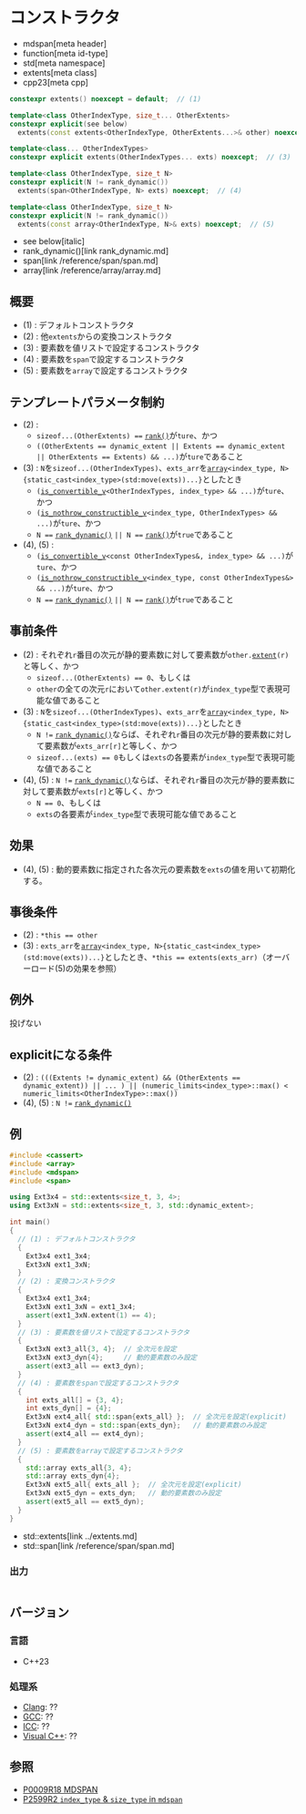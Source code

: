 # コンストラクタ
* mdspan[meta header]
* function[meta id-type]
* std[meta namespace]
* extents[meta class]
* cpp23[meta cpp]

```cpp
constexpr extents() noexcept = default;  // (1)

template<class OtherIndexType, size_t... OtherExtents>
constexpr explicit(see below)
  extents(const extents<OtherIndexType, OtherExtents...>& other) noexcept;  // (2)

template<class... OtherIndexTypes>
constexpr explicit extents(OtherIndexTypes... exts) noexcept;  // (3)

template<class OtherIndexType, size_t N>
constexpr explicit(N != rank_dynamic())
  extents(span<OtherIndexType, N> exts) noexcept;  // (4)

template<class OtherIndexType, size_t N>
constexpr explicit(N != rank_dynamic())
  extents(const array<OtherIndexType, N>& exts) noexcept;  // (5)
```
* see below[italic]
* rank_dynamic()[link rank_dynamic.md]
* span[link /reference/span/span.md]
* array[link /reference/array/array.md]

## 概要
- (1) : デフォルトコンストラクタ
- (2) : 他`extents`からの変換コンストラクタ
- (3) : 要素数を値リストで設定するコンストラクタ
- (4) : 要素数を`span`で設定するコンストラクタ
- (5) : 要素数を`array`で設定するコンストラクタ


## テンプレートパラメータ制約
- (2) :
    - `sizeof...(OtherExtents) ==` [`rank()`](rank.md)が`ture`、かつ
    - `((OtherExtents == dynamic_extent || Extents == dynamic_extent || OtherExtents == Extents) && ...)`が`ture`であること
- (3) : `N`を`sizeof...(OtherIndexTypes)`、`exts_arr`を[`array`](/reference/array/array.md)`<index_type, N>{static_cast<index_type>(std:move(exts))...}`としたとき
    - `(`[`is_convertible_v`](/reference/type_traits/is_convertible.md)`<OtherIndexTypes, index_type> && ...)`が`ture`、かつ
    - `(`[`is_nothrow_constructible_v`](/reference/type_traits/is_nothrow_convertible.md)`<index_type, OtherIndexTypes> && ...)`が`ture`、かつ
    - `N ==` [`rank_dynamic()`](rank_dynamic.md) `|| N ==` [`rank()`](rank.md)が`true`であること
- (4), (5) :
    - `(`[`is_convertible_v`](/reference/type_traits/is_convertible.md)`<const OtherIndexTypes&, index_type> && ...)`が`ture`、かつ
    - `(`[`is_nothrow_constructible_v`](/reference/type_traits/is_nothrow_convertible.md)`<index_type, const OtherIndexTypes&> && ...)`が`ture`、かつ
    - `N ==` [`rank_dynamic()`](rank_dynamic.md) `|| N ==` [`rank()`](rank.md)が`true`であること


## 事前条件
- (2) : それぞれ`r`番目の次元が静的要素数に対して要素数が`other.`[`extent`](extent.md)`(r)`と等しく、かつ
    - `sizeof...(OtherExtents) == 0`、もしくは
    - `other`の全ての次元`r`において`other.extent(r)`が`index_type`型で表現可能な値であること
- (3) : `N`を`sizeof...(OtherIndexTypes)`、`exts_arr`を[`array`](/reference/array/array.md)`<index_type, N>{static_cast<index_type>(std:move(exts))...}`としたとき
    - `N !=` [`rank_dynamic()`](rank_dynamic.md)ならば、それぞれ`r`番目の次元が静的要素数に対して要素数が`exts_arr[r]`と等しく、かつ
    - `sizeof...(exts) == 0`もしくは`exts`の各要素が`index_type`型で表現可能な値であること
- (4), (5) : `N !=` [`rank_dynamic()`](rank_dynamic.md)ならば、それぞれ`r`番目の次元が静的要素数に対して要素数が`exts[r]`と等しく、かつ
    - `N == 0`、もしくは
    - `exts`の各要素が`index_type`型で表現可能な値であること


## 効果
- (4), (5) : 動的要素数に指定された各次元の要素数を`exts`の値を用いて初期化する。


## 事後条件
- (2) : `*this == other`
- (3) : `exts_arr`を[`array`](/reference/array/array.md)`<index_type, N>{static_cast<index_type>(std:move(exts))...}`としたとき、`*this == extents(exts_arr)`（オーバーロード(5)の効果を参照）


## 例外
投げない


## explicitになる条件
- (2) : `(((Extents != dynamic_extent) && (OtherExtents == dynamic_extent)) || ... ) || (numeric_limits<index_type>::max() < numeric_limits<OtherIndexType>::max())`
- (4), (5) : `N !=` [`rank_dynamic()`](rank_dynamic.md)


## 例
```cpp example
#include <cassert>
#include <array>
#include <mdspan>
#include <span>

using Ext3x4 = std::extents<size_t, 3, 4>;
using Ext3xN = std::extents<size_t, 3, std::dynamic_extent>;

int main()
{
  // (1) : デフォルトコンストラクタ
  {
    Ext3x4 ext1_3x4;
    Ext3xN ext1_3xN;
  }
  // (2) : 変換コンストラクタ
  {
    Ext3x4 ext1_3x4;
    Ext3xN ext1_3xN = ext1_3x4;
    assert(ext1_3xN.extent(1) == 4);
  }
  // (3) : 要素数を値リストで設定するコンストラクタ
  {
    Ext3xN ext3_all{3, 4};  // 全次元を設定
    Ext3xN ext3_dyn{4};     // 動的要素数のみ設定
    assert(ext3_all == ext3_dyn);
  }
  // (4) : 要素数をspanで設定するコンストラクタ
  {
    int exts_all[] = {3, 4};
    int exts_dyn[] = {4};
    Ext3xN ext4_all{ std::span{exts_all} };  // 全次元を設定(explicit)
    Ext3xN ext4_dyn = std::span{exts_dyn};   // 動的要素数のみ設定
    assert(ext4_all == ext4_dyn);
  }
  // (5) : 要素数をarrayで設定するコンストラクタ
  {
    std::array exts_all{3, 4};
    std::array exts_dyn{4};
    Ext3xN ext5_all{ exts_all };  // 全次元を設定(explicit)
    Ext3xN ext5_dyn = exts_dyn;   // 動的要素数のみ設定
    assert(ext5_all == ext5_dyn);
  }
}
```
* std::extents[link ../extents.md]
* std::span[link /reference/span/span.md]

### 出力
```
```


## バージョン
### 言語
- C++23

### 処理系
- [Clang](/implementation.md#clang): ??
- [GCC](/implementation.md#gcc): ??
- [ICC](/implementation.md#icc): ??
- [Visual C++](/implementation.md#visual_cpp): ??


## 参照
- [P0009R18 MDSPAN](https://www.open-std.org/jtc1/sc22/wg21/docs/papers/2022/p0009r18.html)
- [P2599R2 `index_type` & `size_type` in `mdspan`](https://www.open-std.org/jtc1/sc22/wg21/docs/papers/2022/p2599r2.pdf)
